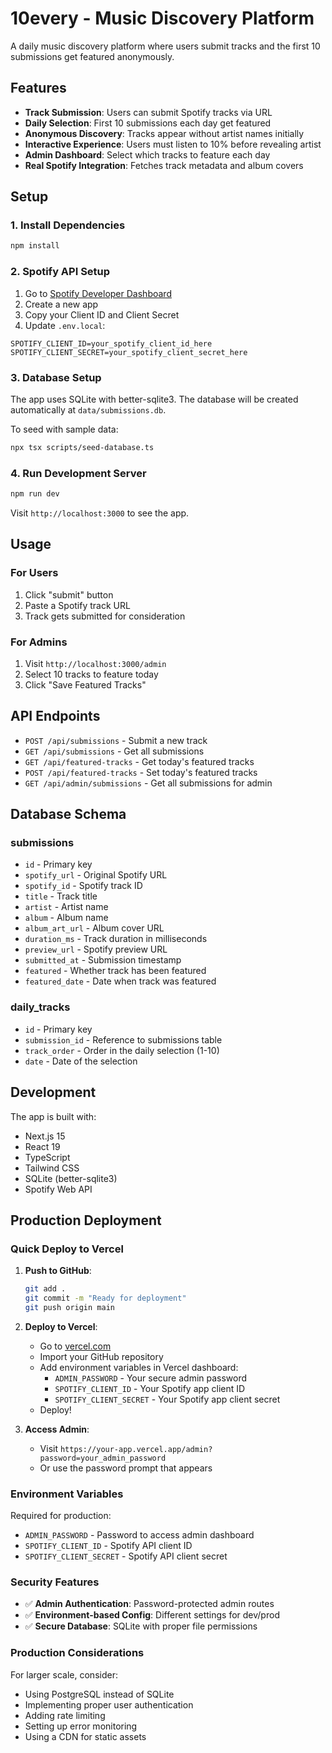 # 10every - Music Discovery Platform

A daily music discovery platform where users submit tracks and the first 10 submissions get featured anonymously.

## Features

- **Track Submission**: Users can submit Spotify tracks via URL
- **Daily Selection**: First 10 submissions each day get featured
- **Anonymous Discovery**: Tracks appear without artist names initially
- **Interactive Experience**: Users must listen to 10% before revealing artist
- **Admin Dashboard**: Select which tracks to feature each day
- **Real Spotify Integration**: Fetches track metadata and album covers

## Setup

### 1. Install Dependencies

```bash
npm install
```

### 2. Spotify API Setup

1. Go to [Spotify Developer Dashboard](https://developer.spotify.com/dashboard)
2. Create a new app
3. Copy your Client ID and Client Secret
4. Update `.env.local`:

```env
SPOTIFY_CLIENT_ID=your_spotify_client_id_here
SPOTIFY_CLIENT_SECRET=your_spotify_client_secret_here
```

### 3. Database Setup

The app uses SQLite with better-sqlite3. The database will be created automatically at `data/submissions.db`.

To seed with sample data:
```bash
npx tsx scripts/seed-database.ts
```

### 4. Run Development Server

```bash
npm run dev
```

Visit `http://localhost:3000` to see the app.

## Usage

### For Users
1. Click "submit" button
2. Paste a Spotify track URL
3. Track gets submitted for consideration

### For Admins
1. Visit `http://localhost:3000/admin`
2. Select 10 tracks to feature today
3. Click "Save Featured Tracks"

## API Endpoints

- `POST /api/submissions` - Submit a new track
- `GET /api/submissions` - Get all submissions
- `GET /api/featured-tracks` - Get today's featured tracks
- `POST /api/featured-tracks` - Set today's featured tracks
- `GET /api/admin/submissions` - Get all submissions for admin

## Database Schema

### submissions
- `id` - Primary key
- `spotify_url` - Original Spotify URL
- `spotify_id` - Spotify track ID
- `title` - Track title
- `artist` - Artist name
- `album` - Album name
- `album_art_url` - Album cover URL
- `duration_ms` - Track duration in milliseconds
- `preview_url` - Spotify preview URL
- `submitted_at` - Submission timestamp
- `featured` - Whether track has been featured
- `featured_date` - Date when track was featured

### daily_tracks
- `id` - Primary key
- `submission_id` - Reference to submissions table
- `track_order` - Order in the daily selection (1-10)
- `date` - Date of the selection

## Development

The app is built with:
- Next.js 15
- React 19
- TypeScript
- Tailwind CSS
- SQLite (better-sqlite3)
- Spotify Web API

## Production Deployment

### Quick Deploy to Vercel

1. **Push to GitHub**:
   ```bash
   git add .
   git commit -m "Ready for deployment"
   git push origin main
   ```

2. **Deploy to Vercel**:
   - Go to [vercel.com](https://vercel.com)
   - Import your GitHub repository
   - Add environment variables in Vercel dashboard:
     - `ADMIN_PASSWORD` - Your secure admin password
     - `SPOTIFY_CLIENT_ID` - Your Spotify app client ID
     - `SPOTIFY_CLIENT_SECRET` - Your Spotify app client secret
   - Deploy!

3. **Access Admin**:
   - Visit `https://your-app.vercel.app/admin?password=your_admin_password`
   - Or use the password prompt that appears

### Environment Variables

Required for production:
- `ADMIN_PASSWORD` - Password to access admin dashboard
- `SPOTIFY_CLIENT_ID` - Spotify API client ID
- `SPOTIFY_CLIENT_SECRET` - Spotify API client secret

### Security Features

- ✅ **Admin Authentication**: Password-protected admin routes
- ✅ **Environment-based Config**: Different settings for dev/prod
- ✅ **Secure Database**: SQLite with proper file permissions

### Production Considerations

For larger scale, consider:
- Using PostgreSQL instead of SQLite
- Implementing proper user authentication
- Adding rate limiting
- Setting up error monitoring
- Using a CDN for static assets